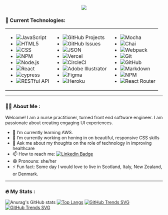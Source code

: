 <p align="center">
  <img src="https://media.giphy.com/media/L1R1tvI9svkIWwpVYr/giphy.gif"/>
</p>

<!--
**DrSLMac/DrSLMac** is a ✨ _special_ ✨ repository because its `README.md` (this file) appears on your GitHub profile.
Here are some ideas to get you started:
- 👯 I’m looking to collaborate on ...
- 🤔 I’m looking for help with ...
-->
### 🌱 Current Technologies:

<table align="center">
<tr>
<td>

- ![JavaScript](https://img.shields.io/badge/JavaScript-323330?style=for-the-badge&logo=javascript&logoColor=F7DF1E)
- ![HTML5](https://img.shields.io/badge/html5-%23E34F26.svg?style=for-the-badge&logo=html5&logoColor=white)
- ![CSS](https://img.shields.io/badge/CSS3-1572B6?style=for-the-badge&logo=css3&logoColor=white)
- ![NPM](https://img.shields.io/badge/NPM-%F0%9F%91%BE-orange)
- ![Node.js](https://img.shields.io/badge/Node.js-43853D?style=for-the-badge&logo=node.js&logoColor=white)
- ![React](https://img.shields.io/badge/react-%2320232a.svg?style=for-the-badge&logo=react&logoColor=%2361DAFB)
- ![cypress](https://img.shields.io/badge/-cypress-%23E5E5E5?style=for-the-badge&logo=cypress&logoColor=058a5e)
- ![RESTful API](https://img.shields.io/badge/RESTful%20API-%E2%8E%94-brightgreen)
  
</td>
<td>

- ![GitHub Projects](https://img.shields.io/badge/GitHub-100000?style=for-the-badge&logo=github&logoColor=white)
- ![GitHub Issues](https://img.shields.io/badge/GitHub%20Projects-%F0%9F%92%BB-lightgrey)
- ![JSON](https://img.shields.io/badge/json-5E5C5C?style=for-the-badge&logo=json&logoColor=white)
- ![Vercel](https://user-images.githubusercontent.com/101746747/188785090-4abee495-4f46-4dba-b554-e16ded576297.png)
- ![CircleCI](https://img.shields.io/badge/circle%20ci-%23161616.svg?style=for-the-badge&logo=circleci&logoColor=white)
- ![Adobe Illustrator](https://img.shields.io/badge/adobe%20illustrator-%23FF9A00.svg?style=for-the-badge&logo=adobe%20illustrator&logoColor=white)
- ![Figma](https://img.shields.io/badge/figma-%23F24E1E.svg?style=for-the-badge&logo=figma&logoColor=white)
- ![Heroku](https://img.shields.io/badge/heroku-%23430098.svg?style=for-the-badge&logo=heroku&logoColor=white)

</td>
<td>

- ![Mocha](https://img.shields.io/badge/-mocha-%238D6748?style=for-the-badge&logo=mocha&logoColor=white)
- ![Chai](https://img.shields.io/badge/chai-A30701?style=for-the-badge&logo=chai&logoColor=white)
- ![Webpack](https://img.shields.io/badge/webpack-%238DD6F9.svg?style=for-the-badge&logo=webpack&logoColor=black)
- ![Git](https://img.shields.io/badge/git-%23F05033.svg?style=for-the-badge&logo=git&logoColor=white)
- ![GitHub](https://img.shields.io/badge/github-%23121011.svg?style=for-the-badge&logo=github&logoColor=white)
- ![Markdown](https://img.shields.io/badge/markdown-%23000000.svg?style=for-the-badge&logo=markdown&logoColor=white)
- ![NPM](https://img.shields.io/badge/NPM-%23000000.svg?style=for-the-badge&logo=npm&logoColor=white)
- ![React Router](https://img.shields.io/badge/React_Router-CA4245?style=for-the-badge&logo=react-router&logoColor=white)

</td>
</tr>
</table>

---

### :woman_technologist: About Me :
Welcome! I am a nurse practitioner, turned front end software engineer. I am passionate about creating engaging UI experiences.
- 🌱 I’m currently learning AWS.
- 🔭 I’m currently working on honing in on beautiful, responsive CSS skills 
- 💬 Ask me about my thoughts on the role of technology in improving healthcare
- 📫 How to reach me: [![Linkedin Badge](https://img.shields.io/badge/-LinkedIn-blue?style=flat&logo=Linkedin&logoColor=white)](https://www.linkedin.com/in/shauna-macfarlane-okongo/)
- 😄 Pronouns: she/her
- ⚡ Fun fact: Some day I would love to live in Scotland, Italy, New Zealand, or Denmark.

---

### :fire: My Stats :

![Anurag's GitHub stats](https://github-readme-stats.vercel.app/api?username=DrSLMac&show_icons=true&theme=dark)
[![Top Langs](https://github-readme-stats.vercel.app/api/top-langs/?username=DrSLMac&layout=compact&theme=vision-friendly-dark)](https://github.com/anuraghazra/github-readme-stats)
[![GitHub Trends SVG](https://api.githubtrends.io/user/svg/DrSLMac/langs?time_range=one_year&theme=dark)](https://githubtrends.io)
[![GitHub Trends SVG](https://api.githubtrends.io/user/svg/DrSLMac/repos?time_range=one_year&theme=dark)](https://githubtrends.io)




